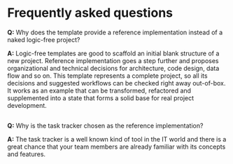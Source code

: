 # Frequently asked questions

**Q:** Why does the template provide a reference implementation instead of a naked logic-free project?

**A:**
Logic-free templates are good to scaffold an initial blank structure of a new project.
Reference implementation goes a step further and proposes organizational and technical decisions for architecture, code design, data flow and so on.
This template represents a complete project, so all its decisions and suggested workflows can be checked right away out-of-box.
It works as an example that can be transformed, refactored and supplemented into a state that forms a solid base for real project development.

##
**Q:** Why is the task tracker chosen as the reference implementation?

**A:** The task tracker is a well known kind of tool in the IT world and there is a great chance that your team members are already familiar with its concepts and features.
